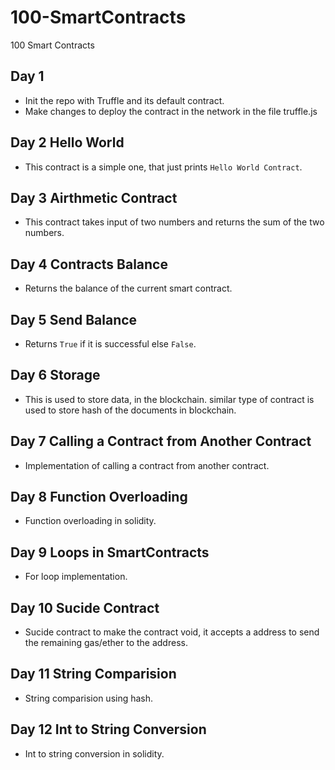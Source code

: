 # 100-SmartContracts
100 Smart Contracts 

## Day 1

- Init the repo with Truffle and its default contract.
- Make changes to deploy the contract in the network in the file truffle.js

## Day 2 Hello World

- This contract is a simple one, that just prints `Hello World Contract`.

## Day 3 Airthmetic Contract

- This contract takes input of two numbers and returns the sum of the two numbers.

## Day 4 Contracts Balance

- Returns the balance of the current smart contract.

## Day 5 Send Balance

- Returns `True` if it is successful else `False`.

## Day 6 Storage

- This is used to store data, in the blockchain. similar type of contract is used to store hash of the documents in blockchain.

## Day 7 Calling a Contract from Another Contract

- Implementation of calling a contract from another contract.

## Day 8 Function Overloading

- Function overloading in solidity.

## Day 9 Loops in SmartContracts

- For loop implementation.

## Day 10 Sucide Contract

- Sucide contract to make the contract void, it accepts a address to send the remaining gas/ether to the address.

## Day 11 String Comparision

- String comparision using hash.

## Day 12 Int to String Conversion

- Int to string conversion in solidity.